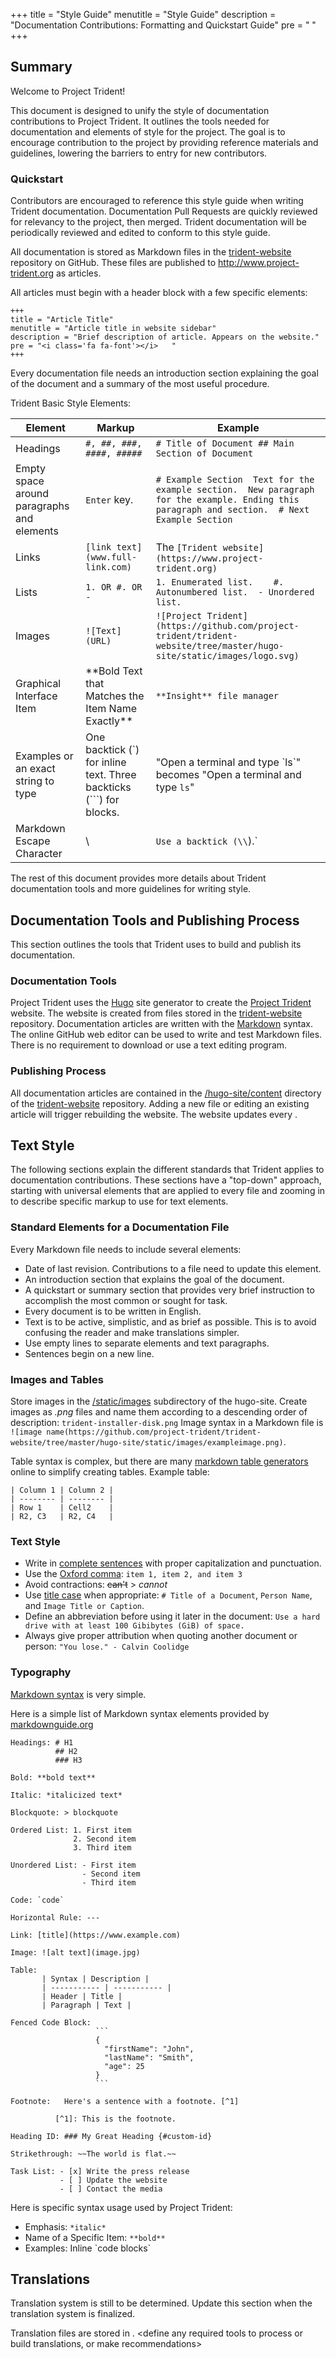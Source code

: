 +++
title = "Style Guide"
menutitle = "Style Guide"
description = "Documentation Contributions: Formatting and Quickstart Guide"
pre = "<i class='fa fa-font'></i>	"
+++

## Summary

Welcome to Project Trident!

This document is designed to unify the style of documentation contributions to Project Trident.
It outlines the tools needed for documentation and elements of style for the project.
The goal is to encourage contribution to the project by providing reference materials and guidelines, lowering the barriers to entry for new contributors.

### Quickstart

Contributors are encouraged to reference this style guide when writing Trident documentation.
Documentation Pull Requests are quickly reviewed for relevancy to the project, then merged.
Trident documentation will be periodically reviewed and edited to conform to this style guide.

All documentation is stored as Markdown files in the [trident-website](https://github.com/project-trident/trident-website/tree/master/hugo-site/content) repository on GitHub.
These files are published to http://www.project-trident.org as articles.

All articles must begin with a header block with a few specific elements:
```
+++
title = "Article Title"
menutitle = "Article title in website sidebar"
description = "Brief description of article. Appears on the website."
pre = "<i class='fa fa-font'></i>	"
+++
```
Every documentation file needs an introduction section explaining the goal of the document and a summary of the most useful procedure.

Trident Basic Style Elements:

| **Element**                                | **Markup**                                                          | **Example**                                                                                                                                          |
|--------------------------------------------|---------------------------------------------------------------------|------------------------------------------------------------------------------------------------------------------------------------------------------|
| Headings                                   | `#, ##, ###, ####, #####`                                           | ``` # Title of Document ## Main Section of Document ```                                                                                              |
| Empty space around paragraphs and elements | `Enter` key.                                                        | ``` # Example Section  Text for the example section.  New paragraph for the example. Ending this paragraph and section.  # Next Example Section  ``` |
| Links                                      | `[link text](www.full-link.com)`                                    | The `[Trident website](https://www.project-trident.org)`                                                                                             |
| Lists                                      | `1. OR #. OR - `                                                    | ``` 1. Enumerated list.    #. Autonumbered list.  - Unordered list. ```                                                                              |
| Images                                     | `![Text](URL)`                                                      | `![Project Trident](https://github.com/project-trident/trident-website/tree/master/hugo-site/static/images/logo.svg)`                                |
| Graphical Interface Item                   | \*\*Bold Text that Matches the Item Name Exactly\*\*                  | `**Insight** file manager`                                                                                                                           |
| Examples or an exact string to type        | One backtick (\`) for inline text. Three backticks (\`\`\`) for blocks. | "Open a terminal and type \`ls\`" becomes "Open a terminal and type `ls`" |
| Markdown Escape Character                  | \\                                                                   | `Use a backtick (\\`).`                                                                                                                               |

The rest of this document provides more details about Trident documentation tools and more guidelines for writing style.

## Documentation Tools and Publishing Process

This section outlines the tools that Trident uses to build and publish its documentation.

### Documentation Tools

Project Trident uses the [Hugo](https://gohugo.io/) site generator to create the [Project Trident](http://project-trident.org/) website.
The website is created from files stored in the [trident-website](https://github.com/project-trident/trident-website/tree/master/hugo-site) repository.
Documentation articles are written with the [Markdown](https://daringfireball.net/projects/markdown/) syntax.
The online GitHub web editor can be used to write and test Markdown files.
There is no requirement to download or use a text editing program.

### Publishing Process

All documentation articles are contained in the [/hugo-site/content](https://github.com/project-trident/trident-website/tree/master/hugo-site/content) directory of the [trident-website](https://github.com/project-trident/trident-website/tree/master/hugo-site) repository.
Adding a new file or editing an existing article will trigger rebuilding the website.
The website updates every <period of time>.

## Text Style

The following sections explain the different standards that Trident applies to documentation contributions.
These sections have a "top-down" approach, starting with universal elements that are applied to every file and zooming in to describe specific markup to use for text elements.

### Standard Elements for a Documentation File

Every Markdown file needs to include several elements:

- Date of last revision. Contributions to a file need to update this element.
- An introduction section that explains the goal of the document.
- A quickstart or summary section that provides very brief instruction to accomplish the most common or sought for task.
- Every document is to be written in English.
- Text is to be active, simplistic, and as brief as possible. This is to avoid confusing the reader and make translations simpler.
- Use empty lines to separate elements and text paragraphs.
- Sentences begin on a new line.

### Images and Tables

Store images in the [/static/images](https://github.com/project-trident/trident-website/tree/master/hugo-site/static/images) subdirectory of the hugo-site.
Create images as *.png* files and name them according to a descending order of description: `trident-installer-disk.png`
Image syntax in a Markdown file is `![image name(https://github.com/project-trident/trident-website/tree/master/hugo-site/static/images/exampleimage.png)`.

Table syntax is complex, but there are many [markdown table generators](https://www.tablesgenerator.com/markdown_tables) online to simplify creating tables.
Example table:

```
| Column 1 | Column 2 |
| -------- | -------- |
| Row 1    | Cell2    |
| R2, C3   | R2, C4   |
```

### Text Style

- Write in [complete sentences](https://www.le.ac.uk/oerresources/ssds/grammarguides/page_02.htm) with proper capitalization and punctuation.
- Use the [Oxford comma](https://en.oxforddictionaries.com/explore/what-is-the-oxford-comma/): `item 1, item 2, and item 3`
- Avoid contractions: ~~can't~~ > *cannot*
- Use [title case](https://experience.sap.com/files/guidelines/References/text_cap.htm) when appropriate: `# Title of a Document`, `Person Name`, and `Image Title or Caption`.
- Define an abbreviation before using it later in the document: `Use a hard drive with at least 100 Gibibytes (GiB) of space.`
- Always give proper attribution when quoting another document or person: `"You lose." - Calvin Coolidge`

### Typography

[Markdown syntax](https://daringfireball.net/projects/markdown/syntax) is very simple.

Here is a simple list of Markdown syntax elements provided by [markdownguide.org](https://www.markdownguide.org/cheat-sheet)

```
Headings: # H1
          ## H2
          ### H3

Bold: **bold text**

Italic: *italicized text*

Blockquote: > blockquote

Ordered List: 1. First item
              2. Second item
              3. Third item

Unordered List: - First item
                - Second item
                - Third item

Code: `code`

Horizontal Rule: ---

Link: [title](https://www.example.com)

Image: ![alt text](image.jpg)

Table:
       | Syntax | Description |
       | ----------- | ----------- |
       | Header | Title |
       | Paragraph | Text |

Fenced Code Block:
                   ```
                   {
                     "firstName": "John",
                     "lastName": "Smith",
                     "age": 25
                   }
                   ```

Footnote:	Here's a sentence with a footnote. [^1]

          [^1]: This is the footnote.

Heading ID: ### My Great Heading {#custom-id}

Strikethrough: ~~The world is flat.~~

Task List: - [x] Write the press release
           - [ ] Update the website
           - [ ] Contact the media
```

Here is specific syntax usage used by Project Trident:

- Emphasis: `*italic*`
- Name of a Specific Item: `**bold**`
- Examples: Inline \`code blocks\`

## Translations

Translation system is still to be determined.
Update this section when the translation system is finalized.

Translation files are stored in <link to translation files>.
<define any required tools to process or build translations, or make recommendations>
